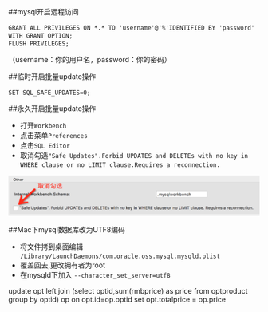 ##mysql开启远程访问

```mysql
GRANT ALL PRIVILEGES ON *.* TO 'username'@'%'IDENTIFIED BY 'password' WITH GRANT OPTION;
FLUSH PRIVILEGES;
```
（username：你的用户名，password：你的密码）

##临时开启批量update操作

```mysql
SET SQL_SAFE_UPDATES=0;
```

##永久开启批量update操作

* 打开`Workbench`
* 点击菜单`Preferences` 
* 点击`SQL Editor`
* 取消勾选`"Safe Updates".Forbid UPDATES and DELETEs with no key in WHERE clause or no LIMIT clause.Requires a reconnection.` 

![图片][img1]

##Mac下mysql数据库改为UTF8编码

* 将文件拷到桌面编辑 `/Library/LaunchDaemons/com.oracle.oss.mysql.mysqld.plist`
* 覆盖回去,更改拥有者为root
* 在mysqld下加入 `--character_set_server=utf8`


update opt left join (select optid,sum(rmbprice) as price from optproduct group by optid) op on opt.id=op.optid set opt.totalprice = op.price













[img1]: https://github.com/etimechen/memo/blob/master/images/BAF0DB76-2091-4FB8-94E7-A7F608644813.png
